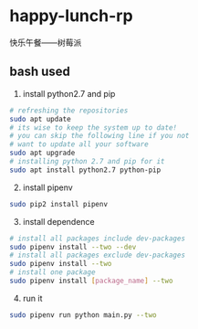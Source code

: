 # happy-lunch-rp
快乐午餐——树莓派

## bash used
1. install python2.7 and pip
```bash
# refreshing the repositories
sudo apt update
# its wise to keep the system up to date!
# you can skip the following line if you not
# want to update all your software
sudo apt upgrade
# installing python 2.7 and pip for it
sudo apt install python2.7 python-pip
```

2. install pipenv
```bash
sudo pip2 install pipenv
```

3. install dependence
```bash
# install all packages include dev-packages
sudo pipenv install --two --dev
# install all packages exclude dev-packages
sudo pipenv install --two
# install one package
sudo pipenv install [package_name] --two
```

4. run it
```bash
sudo pipenv run python main.py --two
```